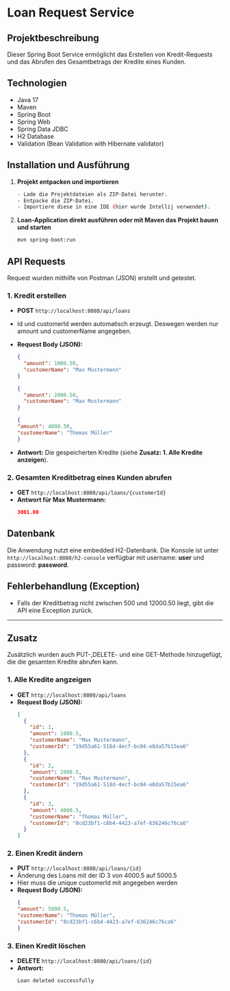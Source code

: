 # Loan Request Service

## Projektbeschreibung
Dieser Spring Boot Service ermöglicht das Erstellen von Kredit-Requests und das Abrufen des Gesamtbetrags der Kredite eines Kunden.

## Technologien
- Java 17
- Maven
- Spring Boot
- Spring Web
- Spring Data JDBC
- H2 Database
- Validation (Bean Validation with Hibernate validator)


## Installation und Ausführung
1. **Projekt entpacken und importieren**
   ```sh
   - Lade die Projektdateien als ZIP-Datei herunter.
   - Entpacke die ZIP-Datei.
   - Importiere diese in eine IDE (hier wurde Intellij verwendet).
      ```
2. **Loan-Application direkt ausführen oder mit Maven das Projekt bauen und starten**
   ```sh
   mvn spring-boot:run
   ```

## API Requests
Request wurden mithilfe von Postman (JSON) erstellt und getestet.
### 1. Kredit erstellen
- **POST** `http://localhost:8080/api/loans`
- Id und customerId werden automatisch erzeugt. Deswegen werden nur amount und customerName angegeben.
- **Request Body (JSON):**
  ```json
  {
    "amount": 1000.50,
    "customerName": "Max Mustermann"
  }
  ```
  ```json
  {
    "amount": 2000.50,
    "customerName": "Max Mustermann"
  }
  ```
    ```json
  {
    "amount": 4000.50,
    "customerName": "Thomas Müller"
  }
  ```

- **Antwort:** Die gespeicherten Kredite (siehe **Zusatz: 1. Alle Kredite anzeigen**).

### 2. Gesamten Kreditbetrag eines Kunden abrufen
- **GET** `http://localhost:8080/api/loans/{customerId}`
- **Antwort für Max Mustermann:**
  ```json
  3001.00
  ```

## Datenbank
Die Anwendung nutzt eine embedded H2-Datenbank. Die Konsole ist unter `http://localhost:8080/h2-console` verfügbar mit username: **user** und password: **password**.

## Fehlerbehandlung (Exception)
- Falls der Kreditbetrag nicht zwischen 500 und 12000.50 liegt, gibt die API eine Exception zurück.

---
## Zusatz

Zusätzlich wurden auch PUT-,DELETE- und eine GET-Methode hinzugefügt, die die gesamten Kredite abrufen kann.
### 1. Alle Kredite angzeigen
- **GET** `http://localhost:8080/api/loans`
- **Request Body (JSON):**
    ```json
    [
      {
        "id": 1,
        "amount": 1000.5,
        "customerName": "Max Mustermann",
        "customerId": "19d55a61-518d-4ecf-bc04-e8da57b15ea6"
      },
      {
        "id": 2,
        "amount": 2000.5,
        "customerName": "Max Mustermann",
        "customerId": "19d55a61-518d-4ecf-bc04-e8da57b15ea6"
      },
      {
        "id": 3,
        "amount": 4000.5,
        "customerName": "Thomas Müller",
        "customerId": "8cd23bf1-c6b4-4423-a7ef-636246c76ca6"
      }
    ]

### 2. Einen Kredit ändern
- **PUT** `http://localhost:8080/api/loans/{id}`
- Änderung des Loans mit der ID 3 von 4000.5 auf 5000.5
- Hier muss die unique customerId mit angegeben werden
- **Request Body (JSON):**
    ```json
  {
    "amount": 5000.5,
    "customerName": "Thomas Müller",
    "customerId": "8cd23bf1-c6b4-4423-a7ef-636246c76ca6"
  }

### 3. Einen Kredit löschen
- **DELETE** `http://localhost:8080/api/loans/{id}`
- **Antwort:**
    ```sh
    Loan deleted successfully
    ```


